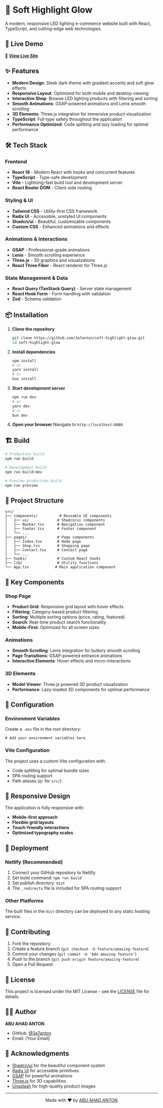 # 🌟 Soft Highlight Glow

A modern, responsive LED lighting e-commerce website built with React, TypeScript, and cutting-edge web technologies.

## 🚀 Live Demo

🔗 **[View Live Site](https://soft-highlight.netlify.app/)**

## ✨ Features

- **Modern Design**: Sleek dark theme with gradient accents and soft glow effects
- **Responsive Layout**: Optimized for both mobile and desktop viewing
- **Interactive Shop**: Browse LED lighting products with filtering and sorting
- **Smooth Animations**: GSAP-powered animations and Lenis smooth scrolling
- **3D Elements**: Three.js integration for immersive product visualization
- **TypeScript**: Full type safety throughout the application
- **Performance Optimized**: Code splitting and lazy loading for optimal performance

## 🛠️ Tech Stack

### Frontend
- **React 18** - Modern React with hooks and concurrent features
- **TypeScript** - Type-safe development
- **Vite** - Lightning-fast build tool and development server
- **React Router DOM** - Client-side routing

### Styling & UI
- **Tailwind CSS** - Utility-first CSS framework
- **Radix UI** - Accessible, unstyled UI components
- **Shadcn/ui** - Beautiful, customizable components
- **Custom CSS** - Enhanced animations and effects

### Animations & Interactions
- **GSAP** - Professional-grade animations
- **Lenis** - Smooth scrolling experience
- **Three.js** - 3D graphics and visualizations
- **React Three Fiber** - React renderer for Three.js

### State Management & Data
- **React Query (TanStack Query)** - Server state management
- **React Hook Form** - Form handling with validation
- **Zod** - Schema validation

## 📦 Installation

1. **Clone the repository**
   ```bash
   git clone https://github.com/3a7anton/soft-highlight-glow.git
   cd soft-highlight-glow
   ```

2. **Install dependencies**
   ```bash
   npm install
   # or
   yarn install
   # or
   bun install
   ```

3. **Start development server**
   ```bash
   npm run dev
   # or
   yarn dev
   # or
   bun dev
   ```

4. **Open your browser**
   Navigate to `http://localhost:8080`

## 🏗️ Build

```bash
# Production build
npm run build

# Development build
npm run build:dev

# Preview production build
npm run preview
```

## 📁 Project Structure

```
src/
├── components/          # Reusable UI components
│   ├── ui/             # Shadcn/ui components
│   ├── Navbar.tsx      # Navigation component
│   ├── Footer.tsx      # Footer component
│   └── ...
├── pages/              # Page components
│   ├── Index.tsx       # Home page
│   ├── Shop.tsx        # Shopping page
│   ├── Contact.tsx     # Contact page
│   └── ...
├── hooks/              # Custom React hooks
├── lib/                # Utility functions
└── App.tsx            # Main application component
```

## 🎨 Key Components

### Shop Page
- **Product Grid**: Responsive grid layout with hover effects
- **Filtering**: Category-based product filtering
- **Sorting**: Multiple sorting options (price, rating, featured)
- **Search**: Real-time product search functionality
- **Mobile-First**: Optimized for all screen sizes

### Animations
- **Smooth Scrolling**: Lenis integration for buttery smooth scrolling
- **Page Transitions**: GSAP-powered entrance animations
- **Interactive Elements**: Hover effects and micro-interactions

### 3D Elements
- **Model Viewer**: Three.js powered 3D product visualization
- **Performance**: Lazy-loaded 3D components for optimal performance

## 🔧 Configuration

### Environment Variables
Create a `.env` file in the root directory:
```env
# Add your environment variables here
```

### Vite Configuration
The project uses a custom Vite configuration with:
- Code splitting for optimal bundle sizes
- SPA routing support
- Path aliases (`@/` for `src/`)

## 📱 Responsive Design

The application is fully responsive with:
- **Mobile-first approach**
- **Flexible grid layouts**
- **Touch-friendly interactions**
- **Optimized typography scales**

## 🚢 Deployment

### Netlify (Recommended)
1. Connect your GitHub repository to Netlify
2. Set build command: `npm run build`
3. Set publish directory: `dist`
4. The `_redirects` file is included for SPA routing support

### Other Platforms
The built files in the `dist` directory can be deployed to any static hosting service.

## 🤝 Contributing

1. Fork the repository
2. Create a feature branch (`git checkout -b feature/amazing-feature`)
3. Commit your changes (`git commit -m 'Add amazing feature'`)
4. Push to the branch (`git push origin feature/amazing-feature`)
5. Open a Pull Request

## 📄 License

This project is licensed under the MIT License - see the [LICENSE](LICENSE) file for details.

## 👨‍💻 Author

**ABU AHAD ANTON**
- GitHub: [@3a7anton](https://github.com/3a7anton)
- Email: [Your Email]

## 🙏 Acknowledgments

- [Shadcn/ui](https://ui.shadcn.com/) for the beautiful component system
- [Radix UI](https://www.radix-ui.com/) for accessible primitives
- [GSAP](https://greensock.com/gsap/) for powerful animations
- [Three.js](https://threejs.org/) for 3D capabilities
- [Unsplash](https://unsplash.com/) for high-quality product images

---

<div align="center">
  Made with ❤️ by <a href="https://github.com/3a7anton">ABU AHAD ANTON</a>
</div>
